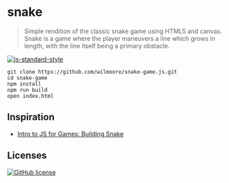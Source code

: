 # snake
> Simple rendition of the classic snake game using HTML5 and canvas.
> Snake is a game where the player maneuvers a line which grows in length, with the line itself being a primary obstacle.

[![js-standard-style](https://img.shields.io/badge/code%20style-standard-brightgreen.svg?style=flat)](https://github.com/feross/standard)

```shell
git clone https://github.com/wilmoore/snake-game.js.git
cd snake-game
npm install
npm run build
open index.html
```

## Inspiration

- [Intro to JS for Games: Building Snake](http://slides.com/zachklabunde/js-for-games)

## Licenses

[![GitHub license](https://img.shields.io/github/license/wilmoore/snake-game.js.svg)](https://github.com/wilmoore/snake-game.js/blob/master/license)
